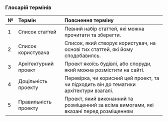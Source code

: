 ### Глосарій термінів

|№ | Термін  |Пояснення терміну| 
|:- |:-      |:-               |
| 1 | Список статтей | Певний набір статтей, які можна прочитати та зберегти.|
| 2 | Список користувача | Список, який створує користувач, на основі тих статтей, які йому сподобавилсь.| 
| 3 | Архітектурний проект | Проект якоїсь будівлі, або споруди, який можна розмістити на сайті.|
| 4 | Доцільність проекту | Перевірка, чи корисний цей проект, та чи підходить він до тематики архітектури взагалі.|
| 5 |  Правильність проекту| Проект, який виконанний та розміщенний за всіма вимогами, які вказані перед розміщенням|
